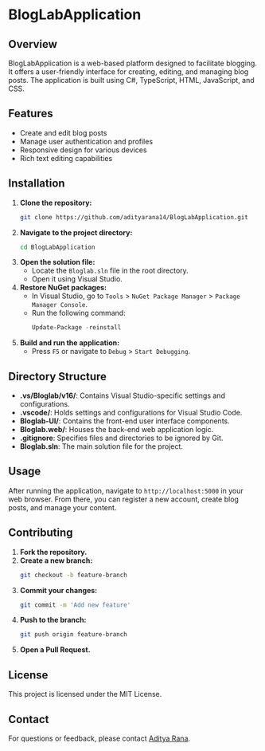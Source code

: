 # BlogLabApplication

## Overview
BlogLabApplication is a web-based platform designed to facilitate blogging. It offers a user-friendly interface for creating, editing, and managing blog posts. The application is built using C#, TypeScript, HTML, JavaScript, and CSS.

## Features

- Create and edit blog posts
- Manage user authentication and profiles
- Responsive design for various devices
- Rich text editing capabilities

## Installation

1. **Clone the repository:**
   ```bash
   git clone https://github.com/adityarana14/BlogLabApplication.git
   ```
2. **Navigate to the project directory:**
   ```bash
   cd BlogLabApplication
   ```
3. **Open the solution file:**
   - Locate the `Bloglab.sln` file in the root directory.
   - Open it using Visual Studio.
4. **Restore NuGet packages:**
   - In Visual Studio, go to `Tools` > `NuGet Package Manager` > `Package Manager Console`.
   - Run the following command:
     ```powershell
     Update-Package -reinstall
     ```
5. **Build and run the application:**
   - Press `F5` or navigate to `Debug` > `Start Debugging`.

## Directory Structure

- **.vs/Bloglab/v16/**: Contains Visual Studio-specific settings and configurations.
- **.vscode/**: Holds settings and configurations for Visual Studio Code.
- **Bloglab-UI/**: Contains the front-end user interface components.
- **Bloglab.web/**: Houses the back-end web application logic.
- **.gitignore**: Specifies files and directories to be ignored by Git.
- **Bloglab.sln**: The main solution file for the project.

## Usage

After running the application, navigate to `http://localhost:5000` in your web browser. From there, you can register a new account, create blog posts, and manage your content.

## Contributing

1. **Fork the repository.**
2. **Create a new branch:**
   ```bash
   git checkout -b feature-branch
   ```
3. **Commit your changes:**
   ```bash
   git commit -m 'Add new feature'
   ```
4. **Push to the branch:**
   ```bash
   git push origin feature-branch
   ```
5. **Open a Pull Request.**

## License

This project is licensed under the MIT License.

## Contact

For questions or feedback, please contact [Aditya Rana](mailto:adityarana.us14@gmail.com).

